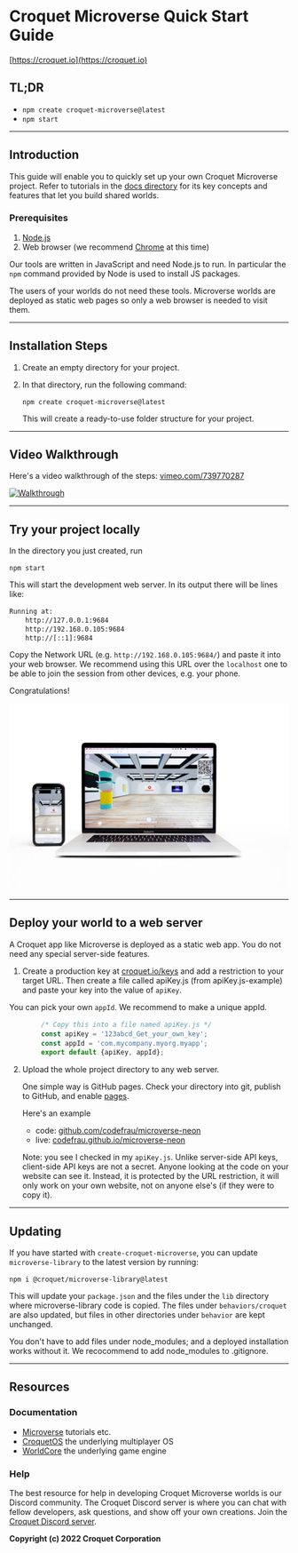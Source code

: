 # Croquet Microverse Quick Start Guide

[https://croquet.io](https://croquet.io)

## TL;DR

* `npm create croquet-microverse@latest`
* `npm start`

---
## Introduction

This guide will enable you to quickly set up your own Croquet Microverse project. Refer to tutorials in the [docs directory](index.md) for its key concepts and features that let you build shared worlds.

### Prerequisites

1. [Node.js](https://nodejs.org/)
2. Web browser (we recommend [Chrome](https://chrome.google.com/) at this time)

Our tools are written in JavaScript and need Node.js to run. In particular the `npm` command provided by Node is used to install JS packages.

The users of your worlds do not need these tools. Microverse worlds are deployed as static web pages so only a web browser is needed to visit them.

---
## Installation Steps

1. Create an empty directory for your project.
2. In that directory, run the following command:

       npm create croquet-microverse@latest

   This will create a ready-to-use folder structure for your project.

---
## Video Walkthrough
Here's a video walkthrough of the steps: [vimeo.com/739770287](https://vimeo.com/739770287)


[![Walkthrough](https://croquet.io/images/videos/thumbnails/howto-microverse.jpg)](https://vimeo.com/739770287)

---
## Try your project locally

In the directory you just created, run

    npm start

This will start the development web server. In its output there will be lines like:

    Running at:
        http://127.0.0.1:9684
        http://192.168.0.105:9684
        http://[::1]:9684

Copy the Network URL (e.g. `http://192.168.0.105:9684/`) and paste it into your web browser. We recommend using this URL over the `localhost` one to be able to join the session from other devices, e.g. your phone.

Congratulations!

<p align="center">
<img src="./assets/shared-space.jpg" width="640"/>
</p>

---

## Deploy your world to a web server

A Croquet app like Microverse is deployed as a static web app. You do not need any special server-side features.

1. Create a production key at [croquet.io/keys](https://croquet.io/keys/) and add a restriction to your target URL. Then create a file called apiKey.js (from apiKey.js-example) and paste your key into the value of `apiKey`.

You can pick your own `appId`. We recommend to make a unique appId.

```JavaScript
        /* Copy this into a file named apiKey.js */
        const apiKey = '123abcd_Get_your_own_key';
        const appId = 'com.mycompany.myorg.myapp';
        export default {apiKey, appId};
```

2. Upload the whole project directory to any web server.

    One simple way is GitHub pages. Check your directory into git, publish to GitHub, and enable [pages](https://pages.github.com).

    Here's an example
    * code: [github.com/codefrau/microverse-neon](https://github.com/codefrau/microverse-neon)
    * live: [codefrau.github.io/microverse-neon](https://codefrau.github.io/microverse-neon/)

    Note: you see I checked in my `apiKey.js`. Unlike server-side API keys, client-side API keys are not a secret. Anyone looking at the code on your website can see it. Instead, it is protected by the URL restriction, it will only work on your own website, not on anyone else's (if they were to copy it).

---
## Updating

If you have started with `create-croquet-microverse`, you can update `microverse-library` to the latest version by running:

    npm i @croquet/microverse-library@latest

This will update your `package.json` and the files under the `lib` directory where microverse-library code is copied. The files under `behaviors/croquet` are also updated, but files in other directories under `behavior` are kept unchanged.

You don't have to add files under node_modules; and a deployed installation works without it. We recocommend to add node_modules to .gitignore.

---
## Resources

### Documentation
  - [Microverse](index.md) tutorials etc.
  - [CroquetOS](https://croquet.io/docs/croquet/) the underlying multiplayer OS
  - [WorldCore](https://croquet.io/docs/worldcore) the underlying game engine

### Help

   The best resource for help in developing Croquet Microverse worlds is our Discord community. The Croquet Discord server is where you can chat with fellow developers, ask questions, and show off your own creations. Join the [Croquet Discord server](https://croquet.io/discord/).

**Copyright (c) 2022 Croquet Corporation**
